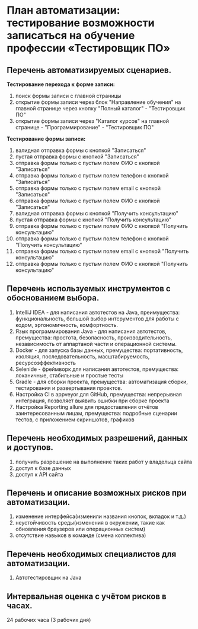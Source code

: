 # План автоматизации: тестирование возможности записаться на обучение профессии «Тестировщик ПО»

## Перечень автоматизируемых сценариев.

**Тестирование перехода к форме записи:**
1. поиск формы записи с главной страницы
1. открытие формы записи через блок "Направление обучения" на главной странице через кнопку "Полный каталог" - "Тестировщик ПО"
1. открытие формы записи через "Каталог курсов" на главной странице - "Программирование" - "Тестировщик ПО"

**Тестирование формы записи:**
1. валидная отправка формы с кнопкой "Записаться"
1. пустая отправка формы с кнопкой "Записаться"
1. отправка формы только с пустым полем ФИО с кнопкой "Записаться"
1. отправка формы только с пустым полем телефон с кнопкой "Записаться"
1. отправка формы только с пустым полем email с кнопкой "Записаться"
1. отправка формы только с пустым полем ФИО с кнопкой "Записаться"
1. валидная отправка формы с кнопкой "Получить консультацию"
1. пустая отправка формы с кнопкой "Получить консультацию"
1. отправка формы только с пустым полем ФИО с кнопкой "Получить консультацию"
1. отправка формы только с пустым полем телефон с кнопкой "Получить консультацию"
1. отправка формы только с пустым полем email с кнопкой "Получить консультацию"
1. отправка формы только с пустым полем ФИО с кнопкой "Получить консультацию"


## Перечень используемых инструментов с обоснованием выбора.
1. IntelliJ IDEA - для написания автотестов на Java, преимущества: функциональность, большой выбор интсрументов для работы с кодом, эргономичность, комфортность.
1. Язык программирования Java - для написания автотестов, премущества: простота, безопасность, производительность, независимость от аппартаной части и операционной системы.
1. Docker - для запуска базы данных, премущества: портативность, изоляция, последовательность, масштабируемость, ресурсоэффективность
1. Selenide - фреймворк для написания автотестов, премущества: локаничные, стабильные  и простые тесты
1. Gradle - для сборки проекта, премущества: автоматизация сборки, тестирования и развертывания проектов.
1. Настройка CI в appveyor для GitHub, премущества: непрерывная интеграция, позволяет выявить ошибки при сборке проекта
1. Настройка Reporting allure для предоставления отчётов заинтересованным лицам, премущества: подробные сценарии тестов, с приложением скриншотов, графиков


## Перечень необходимых разрешений, данных и доступов.
1. получить разрешение на выполнение таких работ у владельца сайта
1. доступ к базе данных
1. доступ к API сайта


## Перечень и описание возможных рисков при автоматизации.
1. изменение интерфейса(изменили названия кнопок, вкладок и т.д.)
1. неустойчивость среды(изменения в окружении, такие как обновления браузеров или операционных систем)
1. отсутствие навыков в команде (смена коллектива)


## Перечень необходимых специалистов для автоматизации.
1. Автотестировщик на Java


## Интервальная оценка с учётом рисков в часах.
24 рабочих часа (3 рабочих дня)
